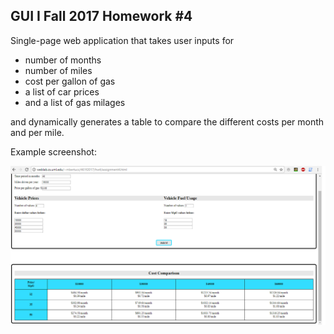 
## GUI I Fall 2017 Homework #4

Single-page web application that takes user inputs for
- number of months
- number of miles
- cost per gallon of gas
- a list of car prices
- and a list of gas milages

and dynamically generates a table to compare the different costs per month and per mile.

Example screenshot:<br>

![Screenshot](screenshot.png)
